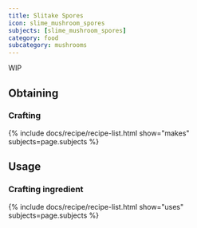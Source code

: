 ```yaml
---
title: Slitake Spores
icon: slime_mushroom_spores
subjects: [slime_mushroom_spores]
category: food
subcategory: mushrooms
---
```


WIP

Obtaining
---------

### Crafting
{% include docs/recipe/recipe-list.html show="makes" subjects=page.subjects %}

Usage
-----

### Crafting ingredient
{% include docs/recipe/recipe-list.html show="uses" subjects=page.subjects %}